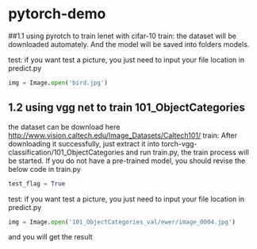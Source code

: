 # pytorch-demo
##1.1 using pyrotch to train lenet with cifar-10
train:
the dataset will be downloaded automately. And the model will be
saved into folders models.


test:
if you want test a picture, you just need to input your file location in predict.py
```py
img = Image.open('bird.jpg')
```



## 1.2 using vgg net to train 101_ObjectCategories
the dataset can be download here http://www.vision.caltech.edu/Image_Datasets/Caltech101/
train:
After downloading it successfully, just extract it into torch-vgg-classification/101_ObjectCategories
and run train.py, the train process will be started.
If you do not have a pre-trained model, you should revise the below code in train.py
```py
test_flag = True
```

test:
if you want test a picture, you just need to input your file location in predict.py
```py
img = Image.open('101_ObjectCategories_val/ewer/image_0004.jpg')
```
and you will get the result